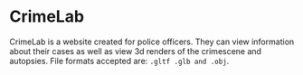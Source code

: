 # CrimeLab

CrimeLab is a website created for police officers. They can view information about their cases as well as view 3d renders of the crimescene and autopsies. File formats accepted are: `.gltf .glb and .obj`.
